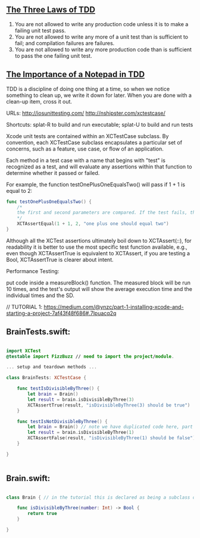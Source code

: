 [The Three Laws of TDD][threeLawsOfTDD]
-----------------------


1. You are not allowed to write any production code unless it is to make a failing unit test pass.
2. You are not allowed to write any more of a unit test than is sufficient to fail; and compilation failures are failures.
3. You are not allowed to write any more production code than is sufficient to pass the one failing unit test.


[The Importance of a Notepad in TDD][notepadTDD]
------------------------------------

TDD is a discipline of doing one thing at a time, so when we notice something to clean up, we write it down for later. When you are done with a clean-up item, cross it out.






URLs:
http://iosunittesting.com/
http://nshipster.com/xctestcase/


Shortcuts: splat-R to build and run executable; splat-U to build and run tests

Xcode unit tests are contained within an XCTestCase subclass.
By convention, each XCTestCase subclass encapsulates a particular set of concerns, such as a feature, use case, or flow of an application.

Each method in a test case with a name that begins with "test" is recognized as a test, and will evaluate any assertions within that function to determine whether it passed or failed.

For example, the function testOnePlusOneEqualsTwo() will pass if 1 + 1 is equal to 2:

```Swift
func testOnePlusOneEqualsTwo() {
    /*
    the first and second parameters are compared. If the test fails, the output is the third parameter
    */
    XCTAssertEqual(1 + 1, 2, "one plus one should equal two")
}
```

Although all the XCTest assertions ultimately boil down to XCTAssert(_:_:), for readability it is better to use the most specific test function available, e.g., even though XCTAssertTrue is equivalent to XCTAssert, if you are testing a Bool, XCTAssertTrue is clearer about intent.


Performance Testing:

put code inside a measureBlock() function. The measured block will be run 10 times, and the test's output will show the average execution time and the individual times and the SD.



// TUTORIAL 1:
https://medium.com/@ynzc/part-1-installing-xcode-and-starting-a-project-7af43f48f686#.7lpuacq2q



BrainTests.swift:
-----------------
```Swift

import XCTest
@testable import FizzBuzz // need to import the project/module.

... setup and teardown methods ...

class BrainTests: XCTestCase {

    func testIsDivisibleByThree() {
        let brain = Brain()
        let result = brain.isDivisibleByThree(3)
        XCTAssertTrue(result, "isDivisibleByThree(3) should be true")
    }

    func testIsNotDivisibleByThree() {
        let brain = Brain() // note we have duplicated code here, part of the refactor phase of TDD should have us move duplicated code (in this case declare brain = Brain() in the class definition instead of each function definition)
        let result = brain.isDivisibleByThree(1)
        XCTAssertFalse(result, "isDivisibleByThree(1) should be false")
    }

}
    
```

Brain.swift:
------------
```Swift

class Brain { // in the tutorial this is declared as being a subclass of NSObject

    func isDivisibleByThree(number: Int) -> Bool {
        return true
    }

}

```



















[threeLawsOfTDD]: http://butunclebob.com/ArticleS.UncleBob.TheThreeRulesOfTdd "The Three Laws of TDD (UncleBob)"
[notepadTDD]: http://qualitycoding.org/tdd-kata/ "The Importance of a Notepad in TDD (QualityCoding.org)"
